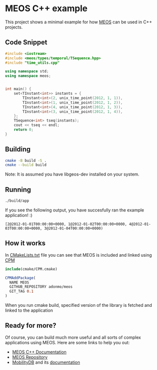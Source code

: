 # MEOS C++ example

This project shows a minimal example for how [MEOS](https://github.com/adonmo/meos) can be used in C++ projects.

## Code Snippet

```cpp
#include <iostream>
#include <meos/types/temporal/TSequence.hpp>
#include "time_utils.cpp"

using namespace std;
using namespace meos;


int main() {
    set<TInstant<int>> instants = {
        TInstant<int>(2, unix_time_point(2012, 1, 1)),
        TInstant<int>(1, unix_time_point(2012, 1, 2)),
        TInstant<int>(4, unix_time_point(2012, 1, 3)),
        TInstant<int>(3, unix_time_point(2012, 1, 4)),
    };
    TSequence<int> tseq(instants);
    cout << tseq << endl;
    return 0;
}
```

## Building

```sh
cmake -B build -S .
cmake --build build
```

Note: It is assumed you have libgeos-dev installed on your system.

## Running

```sh
./build/app
```
If you see the following output, you have succesfully ran the example application! :)
```
[2@2012-01-01T00:00:00+0000, 1@2012-01-02T00:00:00+0000, 4@2012-01-03T00:00:00+0000, 3@2012-01-04T00:00:00+0000)
```

## How it works

In [CMakeLists.txt](CMakeLists.txt) file you can see that MEOS is included and linked using [CPM](https://github.com/TheLartians/CPM.cmake)

```cmake
include(cmake/CPM.cmake)

CPMAddPackage(
  NAME MEOS
  GITHUB_REPOSITORY adonmo/meos
  GIT_TAG 0.1
)
```

When you run cmake build, specified version of the library is fetched and linked to the application

## Ready for more?
Of course, you can build much more useful and all sorts of complex applications using MEOS. Here are some links to help you out:

  - [MEOS C++ Documentation](https://adonmo.github.io/meos/)
  - [MEOS Repository](https://github.com/adonmo/meos)
  - [MobilityDB](https://github.com/MobilityDB/MobilityDB) and its [documentation](https://docs.mobilitydb.com/MobilityDB/master/)
